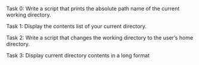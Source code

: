 Task 0: Write a script that prints the absolute path name of the current working directory.

Task 1: Display the contents list of your current directory.

Task 2: Write a script that changes the working directory to the user’s home directory.

Task 3: Display current directory contents in a long format


